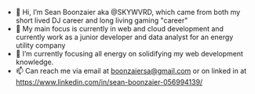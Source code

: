 - 👋 Hi, I’m Sean Boonzaier aka @SKYWVRD, which came from both my short lived DJ career and long living gaming "career"
- 👀 My main focus is currently in web and cloud development and currently work as a junior developer and data analyst for an energy utility company
- 🌱 I’m currently focusing all energy on solidifying my web development knowledge.
- 📫 Can reach me via email at boonzaiersa@gmail.com or on linked in at https://www.linkedin.com/in/sean-boonzaier-056994139/

<!---
SKYWVRD/SKYWVRD is a ✨ special ✨ repository because its `README.md` (this file) appears on your GitHub profile.
You can click the Preview link to take a look at your changes.
--->
